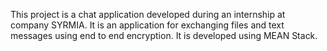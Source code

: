 This project is a chat application developed during an internship at company SYRMIA. It is an application for exchanging files and text messages using end to end encryption. It is developed using MEAN Stack.
